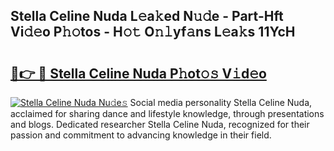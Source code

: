 ## Stella Celine Nuda L𝚎a𝚔ed N𝚞𝚍e - Part-Hft Vi𝚍𝚎o P𝚑𝚘tos - H𝚘𝚝 O𝚗𝚕yf𝚊ns L𝚎a𝚔s 11YcH

# <h2><a href="http://kf5y8w.oniu.top/?m=Stella+Celine+Nuda">🔗👉 🔴 Stella Celine Nuda P𝚑ot𝚘𝚜 V𝚒d𝚎o</a></h2>

[![Stella Celine Nuda Nu𝚍e𝚜](https://i.imgur.com/0qMVB7G.gif)](http://kf5y8w.oniu.top/?m=Stella+Celine+Nuda)
Social media personality Stella Celine Nuda, acclaimed for sharing dance and lifestyle knowledge, through presentations and blogs. Dedicated researcher Stella Celine Nuda, recognized for their passion and commitment to advancing knowledge in their field.  
